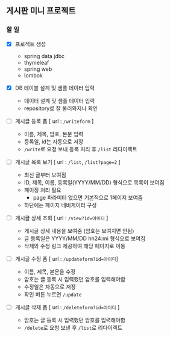 ## 게시판 미니 프로젝트

### 할 일

-[x] 프로젝트 생성
  - spring data jdbc
  - thymeleaf
  - spring web
  - lombok
  

-[x] DB 테이블 설계 및 샘플 데이터 입력
  - 데이터 설계 및 샘플 데이터 입력
  - repository로 잘 불러와지나 확인


-[ ] 게시글 등록 폼 [ url : `/writeform` ]
  - 이름, 제목, 암호, 본문 입력
  - 등록일, id는 자동으로 저장
  - `/write`로 요청 보내 등록 처리 후 `/list` 리다이렉트

  
-[ ] 게시글 목록 보기 [ url : `/list`, `/list?page=2` ]
  - 최신 글부터 보여짐
  - ID, 제목, 이름, 등록일(YYYY/MM/DD) 형식으로 목록이 보여짐
  - 페이징 처리 필요
    - page 파라미터 없으면 기본적으로 1페이지 보여줌
  - 하단에는 페이지 네비게이터 구성
  
-[ ] 게시글 상세 조회 [ url : `/view?id=아이디` ]
  - 게시글 상세 내용을 보여줌 (암호는 보여지면 안됨)
  - 글 등록일은 YYYY/MM/DD hh24:mi 형식으로 보여짐
  - 삭제와 수정 링크 제공하여 해당 페이지로 이동 

  
-[ ] 게시글 수정 폼 [ url : `/updateform?id=아이디`]
  - 이름, 제목, 본문을 수정
  - 암호는 글 등록 시 입력했던 암호를 입력해야함
  - 수정일은 자동으로 저장
  - 확인 버튼 누르면 `/update`
  

-[ ] 게시글 삭제 폼 [ url : `/deleteform?id=아이디` ]
  - 암호는 글 등록 시 입력했던 암호를 입력해야함
  - `/delete`로 요청 보낸 후 `/list`로 리다이렉트
    


